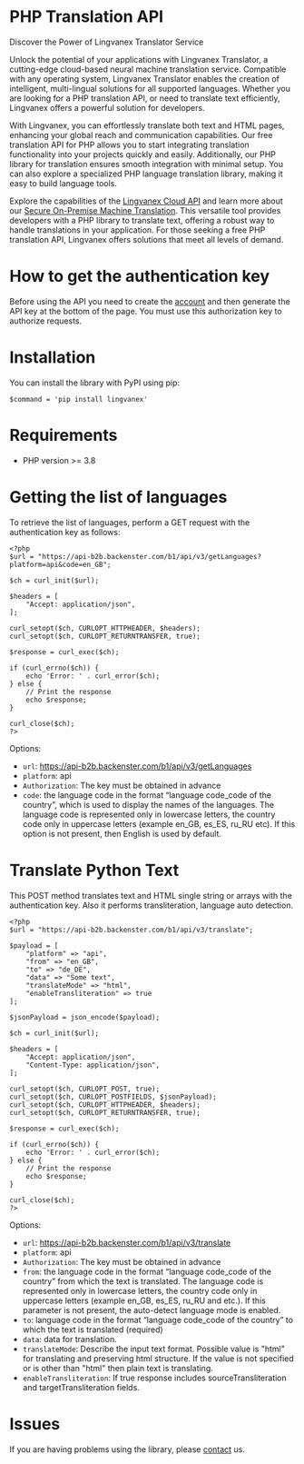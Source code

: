 # PHP Translation API

Discover the Power of Lingvanex Translator Service

Unlock the potential of your applications with Lingvanex Translator, a cutting-edge cloud-based neural machine translation service. Compatible with any operating system, Lingvanex Translator enables the creation of intelligent, multi-lingual solutions for all supported languages. Whether you are looking for a PHP translation API, or need to translate text efficiently, Lingvanex offers a powerful solution for developers.

With Lingvanex, you can effortlessly translate both text and HTML pages, enhancing your global reach and communication capabilities. Our free translation API for PHP allows you to start integrating translation functionality into your projects quickly and easily. Additionally, our PHP library for translation ensures smooth integration with minimal setup. You can also explore a specialized PHP language translation library, making it easy to build language tools.

Explore the capabilities of the [Lingvanex Cloud API](https://lingvanex.com/en/translationapi/) and learn more about our [Secure On-Premise Machine Translation](https://lingvanex.com/). This versatile tool provides developers with a PHP library to translate text, offering a robust way to handle translations in your application. For those seeking a free PHP translation API, Lingvanex offers solutions that meet all levels of demand.

# How to get the authentication key
Before using the API you need to create the [account](https://lingvanex.com/registration/) and then generate the API key at the bottom of the page. You must use this authorization key to authorize requests.


# Installation
You can install the library with PyPI using pip:

```
$command = 'pip install lingvanex'
```


# Requirements
* PHP version >= 3.8


# Getting the list of languages
To retrieve the list of languages, perform a GET request with the authentication key as follows:
```
<?php
$url = "https://api-b2b.backenster.com/b1/api/v3/getLanguages?platform=api&code=en_GB";

$ch = curl_init($url);

$headers = [
    "Accept: application/json",
];

curl_setopt($ch, CURLOPT_HTTPHEADER, $headers);
curl_setopt($ch, CURLOPT_RETURNTRANSFER, true);

$response = curl_exec($ch);

if (curl_errno($ch)) {
    echo 'Error: ' . curl_error($ch);
} else {
    // Print the response
    echo $response;
}

curl_close($ch);
?>
```

Options:
* `url`: https://api-b2b.backenster.com/b1/api/v3/getLanguages
* `platform`: api
* `Authorization`: The key must be obtained in advance
* `code`: the language code in the format “language code_code of the country”, which is used to display the names of the languages. The language code is represented only in lowercase letters, the country code only in uppercase letters (example en_GB, es_ES, ru_RU etc). If this option is not present, then English is used by default.


# Translate Python Text
This POST method translates text and HTML single string or arrays with the authentication key. Also it performs transliteration, language auto detection.

```
<?php
$url = "https://api-b2b.backenster.com/b1/api/v3/translate";

$payload = [
    "platform" => "api",
    "from" => "en_GB",
    "to" => "de_DE",
    "data" => "Some text",
    "translateMode" => "html",
    "enableTransliteration" => true
];

$jsonPayload = json_encode($payload);

$ch = curl_init($url);

$headers = [
    "Accept: application/json",
    "Content-Type: application/json",
];

curl_setopt($ch, CURLOPT_POST, true);
curl_setopt($ch, CURLOPT_POSTFIELDS, $jsonPayload);
curl_setopt($ch, CURLOPT_HTTPHEADER, $headers);
curl_setopt($ch, CURLOPT_RETURNTRANSFER, true);

$response = curl_exec($ch);

if (curl_errno($ch)) {
    echo 'Error: ' . curl_error($ch);
} else {
    // Print the response
    echo $response;
}

curl_close($ch);
?>
```

Options:
* `url`: https://api-b2b.backenster.com/b1/api/v3/translate
* `platform`: api
* `Authorization`: The key must be obtained in advance
* `from`: the language code in the format “language code_code of the country” from which the text is translated. The language code is represented only in lowercase letters, the country code only in uppercase letters (example en_GB, es_ES, ru_RU and etc.). If this parameter is not present, the auto-detect language mode is enabled.
* `to`: language code in the format “language code_code of the country” to which the text is translated (required)
* `data`: data for translation.
* `translateMode`: Describe the input text format. Possible value is "html" for translating and preserving html structure. If the value is not specified or is other than "html" then plain text is translating.
* `enableTransliteration`: If true response includes sourceTransliteration and targetTransliteration fields.


# Issues
If you are having problems using the library, please [contact](https://lingvanex.com/en/contact-us/) us.
